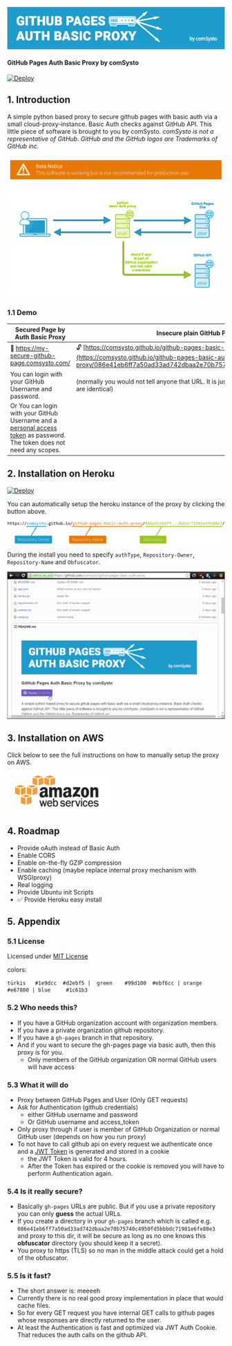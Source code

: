 [![](./doc/logo.png)](https://github.com/comsysto/github-pages-basic-auth-proxy)

#### GitHub Pages Auth Basic Proxy by comSysto

[![Deploy](https://www.herokucdn.com/deploy/button.svg)](https://heroku.com/deploy)

## 1. Introduction

A simple python based proxy to secure github pages with basic auth via a small cloud-proxy-instance.
Basic Auth checks against GitHub API. This little piece of software is brought to you by comSysto.
*comSysto is not a representative of GitHub. GitHub and the GitHub logos are Trademarks of GitHub inc.* 

![](./doc/beta-warning.png)
 
![](./doc/basic-proxy.png)

### 1.1 Demo


| Secured Page by Auth Basic Proxy | Insecure plain GitHub Pages URL |
|--------------------------|-------------------------------|
| :closed_lock_with_key: https://my-secure-github-page.comsysto.com/ | :unlock:  [https://comsysto.github.io/github-pages-basic-auth-proxy/086e4...fe88e3/](https://comsysto.github.io/github-pages-basic-auth-proxy/086e41eb6ff7a50ad33ad742dbaa2e70b75740c4950fd5bbbdc71981e6fe88e3/) |
| You can login with your GitHub Username and password.  |  (normally you would not tell anyone that URL. It is just here that you see that these pages are identical) |
| Or You can login with your GitHub Username and a [personal access token](https://help.github.com/articles/creating-an-access-token-for-command-line-use/) as password. The token does not need any scopes.| |


## 2. Installation on Heroku

[![Deploy](https://www.herokucdn.com/deploy/button.svg)](https://heroku.com/deploy)

You can automatically setup the heroku instance of the proxy by clicking the button above.

![](./doc/urls-and-obfuscator-explained.png)

During the install you need to specify `authType`, `Repository-Owner`, `Repository-Name` and `Obfuscator`.

![](./doc/heroku-one-click-install.gif)



## 3. Installation on AWS

Click below to see the full instructions on how to manually setup the proxy on AWS.

[![](./doc/aws-logo.png)](./doc/Howto-Install-on-AWS.md)


## 4. Roadmap

  * Provide oAuth instead of Basic Auth
  * Enable CORS
  * Enable on-the-fly GZIP compression
  * Enable caching (maybe replace internal proxy mechanism with WSGIproxy)
  * Real logging
  * Provide Ubuntu init Scripts
  * :white_check_mark: Provide Heroku easy install

## 5. Appendix

### 5.1 License

Licensed under [MIT License](./LICENSE.md)

colors: 
```
türkis   #1e9dcc  #d2ebf5 |  green    #99d100  #ebf6cc | orange   #e67800 | blue     #1c61b3
```

### 5.2 Who needs this?

  * If you have a GitHub organization account with organization members.
  * If you have a private organization github repository.
  * If you have a `gh-pages` branch in that repository.
  * And if you want to secure the gh-pages page via basic auth, then this proxy is for you.
    * Only members of the GitHub organization OR normal GitHub users will have access
  
### 5.3 What it will do


  * Proxy between GitHub Pages and User (Only GET requests)
  * Ask for Authentication (github credentials)
    * either GitHub username and password
    * Or GitHub username and access_token
  * Only proxy through if user is member of GitHub Organization or normal GitHub user (depends on how you run proxy)
  * To not have to call github api on every request we authenticate once and a [JWT Token](https://jwt.io/) is generated and stored in a cookie
    * the JWT Token is valid for 4 hours.
    * After the Token has expired or the cookie is removed you will have to perform Authentication again.
  
### 5.4 Is it really secure?
 
  * Basically `gh-pages` URLs are public. But if you use a private repository you can only **guess** the actual URLs. 
  * If you create a directory in your `gh-pages` branch which is called e.g. `086e41eb6ff7a50ad33ad742dbaa2e70b75740c4950fd5bbbdc71981e6fe88e3` and proxy to this dir, it will be secure as long as no one knows this **obfuscator** directory (you should keep it a secret).
  * You proxy to https (TLS) so no man in the middle attack could get a hold of the obfuscator.

### 5.5 Is it fast?
 
  * The short answer is: meeeeh
  * Currently there is no real good proxy implementation in place that would cache files.
  * So for every GET request you have internal GET calls to github pages whose responses are directly returned to the user.
  * At least the Authentication is fast and optimized via JWT Auth Cookie. That reduces the auth calls on the github API.
